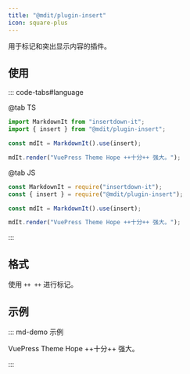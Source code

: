```yaml
---
title: "@mdit/plugin-insert"
icon: square-plus
---
```


用于标记和突出显示内容的插件。

<!-- more -->

## 使用

::: code-tabs#language

@tab TS

```ts
import MarkdownIt from "insertdown-it";
import { insert } from "@mdit/plugin-insert";

const mdIt = MarkdownIt().use(insert);

mdIt.render("VuePress Theme Hope ++十分++ 强大。");
```

@tab JS

```js
const MarkdownIt = require("insertdown-it");
const { insert } = require("@mdit/plugin-insert");

const mdIt = MarkdownIt().use(insert);

mdIt.render("VuePress Theme Hope ++十分++ 强大。");
```

:::

## 格式

使用 `++ ++` 进行标记。

## 示例

::: md-demo 示例

VuePress Theme Hope ++十分++ 强大。

:::
